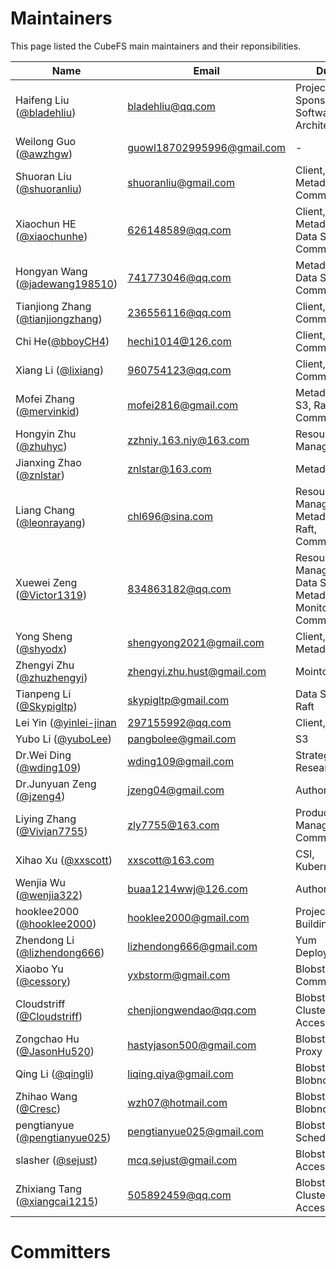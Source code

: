 # Maintainers
This page listed the CubeFS main maintainers and their reponsibilities.

Name | Email | Duty | Organization
--------|---|---|---
Haifeng Liu ([@bladehliu](https://github.com/bladehliu))| [bladehliu@qq.com](bladehliu@qq.com) | Project Lead, Sponsor, Software Architect | -
Weilong Guo ([@awzhgw](https://github.com/awzhgw))| [guowl18702995996@gmail.com](mailto:guowl18702995996@gmail.com) | - | [JD.com](https://www.jd.com/)
Shuoran Liu ([@shuoranliu](https://github.com/shuoranliu)) | [shuoranliu@gmail.com](mailto:shuoranliu@gmail.com) | Client, SDK, Metadata, Community | [BEIKE](https://investors.ke.com/)
Xiaochun HE ([@xiaochunhe](https://github.com/xiaochunhe)) | [626148589@qq.com](mailto:626148589@qq.com) | Client, Metadata, Data Storage, Community | [OPPO](https://www.oppo.com/en/)
Hongyan Wang ([@jadewang198510](https://github.com/jadewang198510)) | [741773046@qq.com](mailto:741773046@qq.com) | Metadata, Data Storage, Community | [OPPO](https://www.oppo.com/en/)
Tianjiong Zhang ([@tianjiongzhang](https://github.com/tianjiongzhang)) | [236556116@qq.com](mailto:236556116@qq.com) | Client, Community | [OPPO](https://www.oppo.com/en/)
Chi He([@bboyCH4](https://github.com/bboyCH4)) | [hechi1014@126.com](mailto:hechi1014@126.com) | Client, Community | [OPPO](https://www.oppo.com/en/)
Xiang Li ([@lixiang](https://github.com/lixiang)) | [960754123@qq.com](mailto:960754123@qq.com) | Client, Community | [OPPO](https://www.oppo.com/en/)
Mofei Zhang ([@mervinkid](https://github.com/mervinkid)) | [mofei2816@gmail.com](mailto:mofei2816@gmail.com) | Metadata, S3, Raft, Community | [JD.com](https://www.jd.com/)
Hongyin Zhu ([@zhuhyc](https://github.com/zhuhyc)) | [zzhniy.163.niy@163.com](mailto:zzhniy.163.niy@163.com) | Resource Manager | [JD.com](https://www.jd.com/)
Jianxing Zhao ([@znlstar](https://github.com/znlstar)) | [znlstar@163.com](mailto:znlstar@163.com) | Metadata | [JD.com](https://www.jd.com/)
Liang Chang ([@leonrayang](https://github.com/leonrayang)) | [chl696@sina.com](mailto:chl696@sina.com) | Resource Manager, Metadata, Raft, Community | [OPPO](https://www.oppo.com/en/)
Xuewei Zeng ([@Victor1319](https://github.com/Victor1319)) | [834863182@qq.com](mailto:834863182@qq.com) | Resource Manager, Data Storage, Metadata, Monitor, Community | [OPPO](https://www.oppo.com/en/)
Yong Sheng ([@shyodx](https://github.com/shyodx)) | [shengyong2021@gmail.com](mailto:shengyong2021@gmail.com) | Client, SDK, Metadata | [BEIKE](https://investors.ke.com/)
Zhengyi Zhu ([@zhuzhengyi](https://github.com/wding109)) | [zhengyi.zhu.hust@gmail.com](mailto:zhengyi.zhu.hust@gmail.com) | Mointoring  | [BEIKE](https://investors.ke.com/)
Tianpeng Li ([@Skypigltp](https://github.com/skypigltp)) | [skypigltp@gmail.com](mailto:skypigltp@gmail.com) | Data Storage, Raft | [VIVO](https://www.vivo.com/)
Lei Yin ([@yinlei-jinan](https://github.com/yinlei-jinan) | [297155992@qq.com](mailto:297155992@qq.com) | Client, SDK | [JD.com](https://www.jd.com) |
Yubo Li ([@yuboLee](https://github.com/yuboLee)) | [pangbolee@gmail.com](mailto:pangbolee@gmail.com) | S3 | [JD.com](https://www.jd.com/)
Dr.Wei Ding ([@wding109](https://github.com/wding109)) | [wding109@gmail.com](mailto:wding109@gmail.com) | Strategy, Researching | [ByteDance](https://www.bytedance.com/)
Dr.Junyuan Zeng ([@jzeng4](https://github.com/jzeng4)) | [jzeng04@gmail.com](mailto:[jzeng04@gmail.com) | Authorization  | [LinkedIn](https://www.linkedin.com)
Liying Zhang ([@Vivian7755](https://github.com/Vivian7755)) | [zly7755@163.com](mailto:zly7755@163.com) | Product Management, Community  | [JD.com](https://www.jd.com/)
Xihao Xu ([@xxscott](https://github.com/xxscott)) | [xxscott@163.com](mailto:xxscott@163.com) | CSI, Kubernetes  | [JD.com](https://www.jd.com/)
Wenjia Wu ([@wenjia322](https://github.com/wenjia322)) | [buaa1214wwj@126.com](mailto:buaa1214wwj@126.com) | Authorization | [JD.com](https://www.jd.com/)
hooklee2000 ([@hooklee2000](https://github.com/hooklee2000)) | [hooklee2000@gmail.com](mailto:hooklee2000@gmail.com) | Project Building | [-](-)
Zhendong Li ([@lizhendong666](https://github.com/lizhendong666)) | [lizhendong666@gmail.com](mailto:lizhendong666@gmail.com) | Yum Deployment  | [JD.com](https://www.jd.com/)
Xiaobo Yu ([@cessory](https://github.com/cessory)) | [yxbstorm@gmail.com](mailto:yxbstorm@gmail.com) | Blobstore, Community | [OPPO]
Cloudstriff ([@Cloudstriff](https://github.com/Cloudstriff)) | [chenjiongwendao@qq.com](mailto:chenjiongwendao@qq.com) | Blobstore ClusterMgr, Access | [OPPO]
Zongchao Hu ([@JasonHu520](https://github.com/JasonHu520)) | [hastyjason500@gmail.com](mailto:hastyjason500@gmail.com) | Blobstore Proxy | [OPPO]
Qing Li ([@qingli](https://github.com/liqingqiya)) | [liqing.qiya@gmail.com](mailto:liqing.qiya@gmail.com) | Blobstore Blobnode | [OPPO]
Zhihao Wang ([@Cresc](https://github.com/zhihao-wang)) | [wzh07@hotmail.com](mailto:liqing.qiya@gmail.com) | Blobstore Blobnode | [OPPO]
pengtianyue ([@pengtianyue025](https://github.com/pengtianyue025)) | [pengtianyue025@gmail.com](mailto:pengtianyue025@gmail.com) | Blobstore Scheduler | [OPPO]
slasher ([@sejust](https://github.com/sejust)) | [mcq.sejust@gmail.com](mailto:mcq.sejust@gmail.com) | Blobstore Access, Cli | [OPPO]
Zhixiang Tang ([@xiangcai1215](https://github.com/xiangcai1215)) | [505892459@qq.com](mailto:505892459@qq.com) | Blobstore ClusterMgr, Access | [OPPO]


[OPPO]:https://www.oppo.com/en/

# Committers